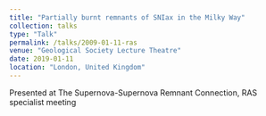 ```yaml
---
title: "Partially burnt remnants of SNIax in the Milky Way"
collection: talks
type: "Talk"
permalink: /talks/2009-01-11-ras
venue: "Geological Society Lecture Theatre"
date: 2019-01-11
location: "London, United Kingdom"
---
```


Presented at The Supernova-Supernova Remnant Connection, RAS specialist meeting
